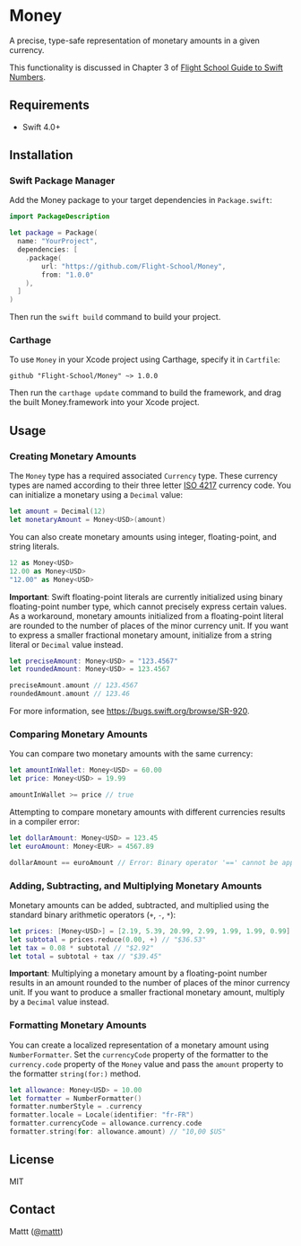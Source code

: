 # Money

A precise, type-safe representation of monetary amounts in a given currency.

This functionality is discussed in Chapter 3 of
[Flight School Guide to Swift Numbers](https://gumroad.com/l/swift-numbers).

## Requirements

- Swift 4.0+

## Installation

### Swift Package Manager

Add the Money package to your target dependencies in `Package.swift`:

```swift
import PackageDescription

let package = Package(
  name: "YourProject",
  dependencies: [
    .package(
        url: "https://github.com/Flight-School/Money",
        from: "1.0.0"
    ),
  ]
)
```

Then run the `swift build` command to build your project.

### Carthage

To use `Money` in your Xcode project using Carthage,
specify it in `Cartfile`:

```
github "Flight-School/Money" ~> 1.0.0
```

Then run the `carthage update` command to build the framework,
and drag the built Money.framework into your Xcode project.

## Usage

### Creating Monetary Amounts

The `Money` type has a required associated `Currency` type.
These currency types are named according to their
three letter [ISO 4217](https://en.wikipedia.org/wiki/ISO_4217) currency code.
You can initialize a monetary using a `Decimal` value:

```swift
let amount = Decimal(12)
let monetaryAmount = Money<USD>(amount)
```

You can also create monetary amounts using
integer, floating-point, and string literals.

```swift
12 as Money<USD>
12.00 as Money<USD>
"12.00" as Money<USD>
```

**Important**:
Swift floating-point literals are currently initialized
using binary floating-point number type,
which cannot precisely express certain values.
As a workaround, monetary amounts initialized
from a floating-point literal are rounded
to the number of places of the minor currency unit.
If you want to express a smaller fractional monetary amount,
initialize from a string literal or `Decimal` value instead.

```swift
let preciseAmount: Money<USD> = "123.4567"
let roundedAmount: Money<USD> = 123.4567

preciseAmount.amount // 123.4567
roundedAmount.amount // 123.46
```

For more information, see https://bugs.swift.org/browse/SR-920.

### Comparing Monetary Amounts

You can compare two monetary amounts with the same currency:

```swift
let amountInWallet: Money<USD> = 60.00
let price: Money<USD> = 19.99

amountInWallet >= price // true
```

Attempting to compare monetary amounts with different currencies
results in a compiler error:

```swift
let dollarAmount: Money<USD> = 123.45
let euroAmount: Money<EUR> = 4567.89

dollarAmount == euroAmount // Error: Binary operator '==' cannot be applied
```

### Adding, Subtracting, and Multiplying Monetary Amounts

Monetary amounts can be added, subtracted, and multiplied
using the standard binary arithmetic operators (`+`, `-`, `*`):

```swift
let prices: [Money<USD>] = [2.19, 5.39, 20.99, 2.99, 1.99, 1.99, 0.99]
let subtotal = prices.reduce(0.00, +) // "$36.53"
let tax = 0.08 * subtotal // "$2.92"
let total = subtotal + tax // "$39.45"
```

**Important**: Multiplying a monetary amount by a floating-point number
results in an amount rounded to the number of places
of the minor currency unit.
If you want to produce a smaller fractional monetary amount,
multiply by a `Decimal` value instead.

### Formatting Monetary Amounts

You can create a localized representation of a monetary amount
using `NumberFormatter`.
Set the `currencyCode` property of the formatter
to the `currency.code` property of the `Money` value
and pass the `amount` property to the formatter `string(for:)` method.

```swift
let allowance: Money<USD> = 10.00
let formatter = NumberFormatter()
formatter.numberStyle = .currency
formatter.locale = Locale(identifier: "fr-FR")
formatter.currencyCode = allowance.currency.code
formatter.string(for: allowance.amount) // "10,00 $US"
```

## License

MIT

## Contact

Mattt ([@mattt](https://twitter.com/mattt))
